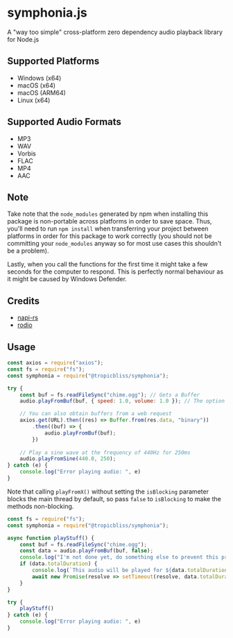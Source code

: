 # symphonia.js

A "way too simple" cross-platform zero dependency audio playback library for Node.js

## Supported Platforms

- Windows (x64)
- macOS (x64)
- macOS (ARM64)
- Linux (x64)

## Supported Audio Formats

- MP3
- WAV
- Vorbis
- FLAC
- MP4
- AAC

## Note

Take note that the `node_modules` generated by npm when installing this package is non-portable across platforms in order to save space. Thus, you'll need to run `npm install` when transferring your project between platforms in order for this package to work correctly (you should not be committing your `node_modules` anyway so for most use cases this shouldn't be a problem).

Lastly, when you call the functions for the first time it might take a few seconds for the computer to respond. This is perfectly normal behaviour as it might be caused by Windows Defender.

## Credits

- [napi-rs](https://github.com/napi-rs/napi-rs)
- [rodio](https://github.com/RustAudio/rodio)

## Usage

```js
const axios = require("axios");
const fs = require("fs");
const symphonia = require("@tropicbliss/symphonia");

try {
    const buf = fs.readFileSync("chime.ogg"); // Gets a Buffer
    audio.playFromBuf(buf, { speed: 1.0, volume: 1.0 }); // The option object is optional. The speed and volume is both set to 1.0 by default.

    // You can also obtain buffers from a web request
    axios.get(URL).then((res) => Buffer.from(res.data, "binary"))
        .then((buf) => {
            audio.playFromBuf(buf);
        })
    
    // Play a sine wave at the frequency of 440Hz for 250ms
    audio.playFromSine(440.0, 250);
} catch (e) {
    console.log("Error playing audio: ", e)
}
```

Note that calling `playFromX()` without setting the `isBlocking` parameter blocks the main thread by default, so pass `false` to `isBlocking` to make the methods non-blocking.

```js
const fs = require("fs");
const symphonia = require("@tropicbliss/symphonia");

async function playStuff() {
    const buf = fs.readFileSync("chime.ogg");
    const data = audio.playFromBuf(buf, false);
    console.log("I'm not done yet, do something else to prevent this program from exiting!");
    if (data.totalDuration) {
        console.log(`This audio will be played for ${data.totalDuration} seconds.`);
        await new Promise(resolve => setTimeout(resolve, data.totalDuration * 1000));
    }
}

try {
    playStuff()
} catch (e) {
    console.log("Error playing audio: ", e)
}
```
